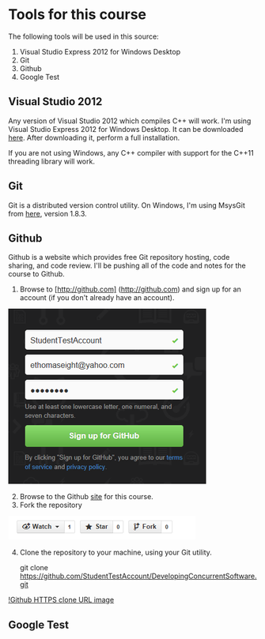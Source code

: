 Tools for this course
=====================
The following tools will be used in this source:

1. Visual Studio Express 2012 for Windows Desktop
2. Git
3. Github
4. Google Test

Visual Studio 2012
------------------
Any version of Visual Studio 2012 which compiles C++ will work. I'm using Visual Studio Express 2012 for Windows Desktop. It can be downloaded [here](http://www.microsoft.com/en-us/download/details.aspx?id=34673). After downloading it, perform a full installation.

If you are not using Windows, any C++ compiler with support for the C++11 threading library will work.

Git
---
Git is a distributed version control utility. On Windows, I'm using MsysGit from [here](http://msysgit.github.io/), version 1.8.3.

Github
------
Github is a website which provides free Git repository hosting, code sharing, and code review. I'll be pushing all of the code and notes for the course to Github.

1. Browse to [http://github.com] (http://github.com) and sign up for an account (if you don't already have an account).

![Github sign up image](GithubSIgnUp.png)

2. Browse to the Github [site](https://github.com/joshpeterson/DevelopingConcurrentSoftware) for this course.
3. Fork the repository

![Fork a repo on Github image](GithubForkRepo.png)

4. Clone the repository to your machine, using your Git utility.

    git clone https://github.com/StudentTestAccount/DevelopingConcurrentSoftware.git

[!Github HTTPS clone URL image](GithubHTTPSCloneURL.png)

Google Test
-----------
